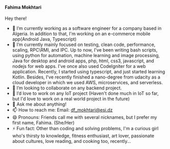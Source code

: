#### Fahima Mokhtari
Hey there!

<!--
**FahimaGold/FahimaGold** is a ✨ _special_ ✨ repository because its `README.md` (this file) appears on your GitHub profile.-->

- 🔭 I’m currently working as a software engineer for a company based in Algeria. In addition to that, I'm working on an e-commerce mobile app(Android Java, Typescript)
- 🌱 I’m currently mainly focused on testing, clean code, performance, scaling, RPC\RMI, and IPC. Up to now, I've been writing bash scripts, using python for automation, machine learning and image processing, Java for desktop and android apps, php, html, css3, javascript, and nodejs for web apps. I've once also used CodeIgniter for a web application. Recently, I started using typescript, and just started learning Kotlin. Besides, I've recently finished a nano-degree from udacity as a cloud developer in which we used AWS, microservices, and serverless. 
- 👯 I’m looking to collaborate on any backend project.
- 👯 I’d love to work on any IoT project (Haven't done much in IoT so far, but I'd love to work on a real world project in the future)
- 💬 Ask me about anything!
- 📫 How to reach me: Email: df_mokhtari@esi.dz
- 😄 Pronouns: Friends call me with several nicknames, but I prefer my first name, Fahima. (She/Her)
- ⚡ Fun fact: Other than coding and solving problems, I'm a curious girl who's thirsty to knowledge, fitness enthusiast, art lover, passionate about cultures, love reading, and cooking too, recently...

